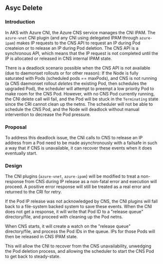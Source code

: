 ## Asyc Delete

### Introduction

In AKS with Azure CNI, the Azure CNS service manages the CNI IPAM. The `azure-vnet` CNI plugin (and any CNI using delegated IPAM through `azure-ipam`) makes IP requests to the CNS API to request an IP during Pod createion or to release an IP during Pod deletion. The CNS API is a synchronous API, which means that the IP request is not completed until the IP is allocated or released in CNS internal IPAM state.

There is a deadlock scenario possible when the CNS API is not available (due to daemonset rollouts or for other reason):
If the Node is fully saturated with Pods (scheduled pods == maxPods), and CNS is not running (a CNS daemonset rollout _deletes_ the existing Pod, then schedules the upgraded Pod), the scheduler will attempt to preempt a low priority Pod to make room for the CNS Pod. However, with no CNS Pod currently running, the CNI delete call will fail, and the Pod will be stuck in the `Terminating` state since the CRI cannot clean up the netns. The scheduler will not be able to schedule the CNS Pod, and the Node will deadlock without manual intervention to decrease the Pod pressure.

### Proposal

To address this deadlock issue, the CNI calls to CNS to release an IP address from a Pod need to be made asynchronously with a failsafe in such a way that if CNS is unavailable, it can recover these events when it does eventually start.

### Design

The CNI plugins (`azure-vnet`, `azure-ipam`) will be modified to treat a non-response from CNS during IP release as a non-fatal error and execution will proceed. A positive error response will still be treated as a real error and returned to the CRI for retry.

If the Pod IP release was not acknowledged by CNS, the CNI plugins will fall back to a file-system backed system to save these events. When the CNI does not get a response, it will write that Pod ID to a "release queue" directory/file, and proceed with cleaning up the Pod netns.

When CNS starts, it will create a watch on the "release queue" directory/file, and process the Pod IDs in the queue. IPs for those Pods will then be released in CNS IPAM state. 

This will allow the CNI to recover from the CNS unavailability, unwedging the Pod deletion process, and allowing the scheduler to start the CNS Pod to get back to steady-state.

